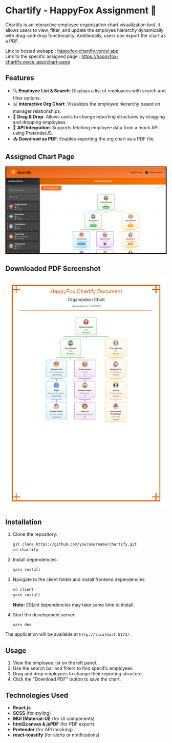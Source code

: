 # Chartify - HappyFox Assignment 🦊

Chartify is an interactive employee organization chart visualization tool. It allows users to view, filter, and update the employee hierarchy dynamically with drag-and-drop functionality. Additionally, users can export the chart as a PDF.

Link to hosted webapp : [happyfox-chartify.vercel.app](https://happyfox-chartify.vercel.app/)
<br/>
Link to the specific assigned page : https://happyfox-chartify.vercel.app/chart-page

## Features

- 🔍 **Employee List & Search**: Displays a list of employees with search and filter options.
- 📊 **Interactive Org Chart**: Visualizes the employee hierarchy based on manager relationships.
- 🔄 **Drag & Drop**: Allows users to change reporting structures by dragging and dropping employees.
- 🔌 **API Integration**: Supports fetching employee data from a mock API using PretenderJS.
- 📥 **Download as PDF**: Enables exporting the org chart as a PDF file.

## Assigned Chart Page

![Chartify Preview](chartpage.png)

## Downloaded PDF Screenshot

![PDF Preview](pdfss1.png)

## Installation

1. Clone the repository:
   ```sh
   git clone https://github.com/yourusername/chartify.git
   cd chartify
   ```

2. Install dependencies:
   ```sh
   yarn install
   ```

3. Navigate to the client folder and install frontend dependencies:
   ```sh
   cd client
   yarn install
   ```
   **Note:** ESLint dependencies may take some time to install.

4. Start the development server:
   ```sh
   yarn dev
   ```

The application will be available at `http://localhost:5173/`.

## Usage

1. View the employee list on the left panel.
2. Use the search bar and filters to find specific employees.
3. Drag and drop employees to change their reporting structure.
4. Click the "Download PDF" button to save the chart.

## Technologies Used

- **React.js**
- **SCSS** (for styling)
- **MUI (Material-UI)** (for UI components)
- **html2canvas & jsPDF** (for PDF export)
- **Pretender** (for API mocking)
- **react-toastify** (for alerts or notifications)




